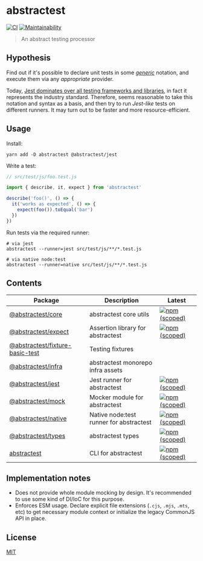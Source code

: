 # abstractest
[![CI](https://github.com/antongolub/abstractest/actions/workflows/ci.yaml/badge.svg?branch=master)](https://github.com/antongolub/abstractest/actions/workflows/ci.yaml)
[![Maintainability](https://api.codeclimate.com/v1/badges/5aae4759bc5da3c06ae0/maintainability)](https://codeclimate.com/github/antongolub/abstractest/maintainability)
> An abstract testing processor

## Hypothesis
Find out if it's possible to declare unit tests in  some [_generic_](./packages/types) notation,
and execute them via any _appropriate_ provider.


Today, [Jest dominates over all testing frameworks and libraries](https://npmtrends.com/ava-vs-jasmine-vs-jest-vs-mocha-vs-uvu-vs-vitest), 
in fact it represents the industry standard. Therefore, seems reasonable to take this notation and syntax as a basis,
and then try to run _Jest-like_ tests on different runners. It may turn out to be faster and more resource-efficient.

## Usage
Install:
```shell
yarn add -D abstractest @abstractest/jest
```

Write a test:
```ts
// src/test/js/foo.test.js

import { describe, it, expect } from 'abstractest'

describe('foo()', () => {
  it('works as expected', () => {
    expect(foo()).toEqual('bar')
  })
})
```
Run tests via the required runner:
```shell
# via jest
abstractest --runner=jest src/test/js/**/*.test.js

# via native node:test
abstractest --runner=native src/test/js/**/*.test.js
```

## Contents
| Package | Description | Latest |
|---------|-------------|--------|
| [@abstractest/core](./packages/core) | abstractest core utils | [![npm (scoped)](https://img.shields.io/npm/v/@abstractest/core)](https://www.npmjs.com/package/@abstractest/core) |
| [@abstractest/expect](./packages/expect) | Assertion library for abstractest | [![npm (scoped)](https://img.shields.io/npm/v/@abstractest/expect)](https://www.npmjs.com/package/@abstractest/expect) |
| [@abstractest/fixture-basic-test](./packages/fixtures/basic-test) | Testing fixtures |  |
| [@abstractest/infra](./packages/infra) | abstractest monorepo infra assets |  |
| [@abstractest/jest](./packages/jest) | Jest runner for abstractest | [![npm (scoped)](https://img.shields.io/npm/v/@abstractest/jest)](https://www.npmjs.com/package/@abstractest/jest) |
| [@abstractest/mock](./packages/mock) | Mocker module for abstractest | [![npm (scoped)](https://img.shields.io/npm/v/@abstractest/mock)](https://www.npmjs.com/package/@abstractest/mock) |
| [@abstractest/native](./packages/native) | Native node:test runner for abstractest | [![npm (scoped)](https://img.shields.io/npm/v/@abstractest/native)](https://www.npmjs.com/package/@abstractest/native) |
| [@abstractest/types](./packages/types) | abstractest types | [![npm (scoped)](https://img.shields.io/npm/v/@abstractest/types)](https://www.npmjs.com/package/@abstractest/types) |
| [abstractest](./packages/cli) | CLI for abstractest | [![npm (scoped)](https://img.shields.io/npm/v/abstractest)](https://www.npmjs.com/package/abstractest) |

## Implementation notes
* Does not provide whole module mocking by design. It's recommended to use some kind of DI/IoC for this purpose.
* Enforces ESM usage. Declare explicit file extensions (`.cjs`, `.mjs`, `.mts`, etc) to get necessary module context or initialize the legacy CommonJS API in place.

## License
[MIT](./LICENSE)
